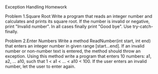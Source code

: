 Exception Handling Homework

Problem 1.Square Root
Write a program that reads an integer number and calculates and prints its square root. 
If the number is invalid or negative, print "Invalid number". In all cases finally print "Good bye". Use try-catch-finally.

Problem 2.Enter Numbers
Write a method ReadNumber(int start, int end) that enters an integer number in given range [start…end]. 
If an invalid number or non-number text is entered, the method should throw an exception. 
Using this method write a program that enters 10 numbers: a1, a2, … a10, such that 1 < a1 < … < a10 < 100. 
If the user enters an invalid number, let the user to enter again.
